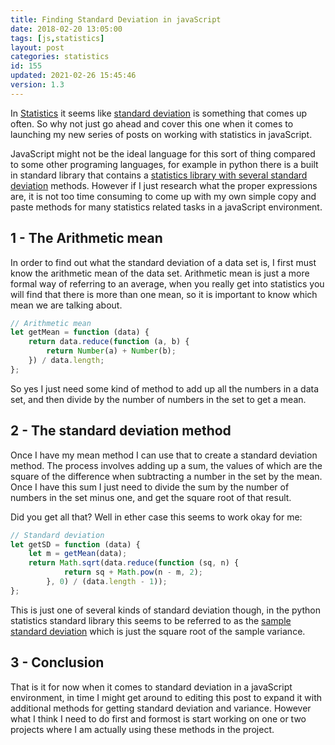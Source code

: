 ```yaml
---
title: Finding Standard Deviation in javaScript
date: 2018-02-20 13:05:00
tags: [js,statistics]
layout: post
categories: statistics
id: 155
updated: 2021-02-26 15:45:46
version: 1.3
---
```


In [Statistics](https://en.wikipedia.org/wiki/Statistics) it seems like [standard deviation](https://en.wikipedia.org/wiki/Standard_deviation) is something that comes up often. So why not just go ahead and cover this one when it comes to launching my new series of posts on working with statistics in javaScript.

JavaScript might not be the ideal language for this sort of thing compared to some other programing languages, for example in python there is a built in standard library that contains a [statistics library with several standard deviation](/2021/02/26/python-standard-library-statistics/) methods. However if I just research what the proper expressions are, it is not too time consuming to come up with my own simple copy and paste methods for many statistics related tasks in a javaScript environment.

<!-- more -->

## 1 - The Arithmetic mean

In order to find out what the standard deviation of a data set is, I first must know the arithmetic mean of the data set. Arithmetic mean is just a more formal way of referring to an average, when you really get into statistics you will find that there is more than one mean, so it is important to know which mean we are talking about.

```js
// Arithmetic mean
let getMean = function (data) {
    return data.reduce(function (a, b) {
        return Number(a) + Number(b);
    }) / data.length;
};
```

So yes I just need some kind of method to add up all the numbers in a data set, and then divide by the number of numbers in the set to get a mean.
 
## 2 - The standard deviation method
 
Once I have my mean method I can use that to create a standard deviation method. The process involves adding up a sum, the values of which are the square of the difference when subtracting a number in the set by the mean. Once I have this sum I just need to divide the sum by the number of numbers in the set minus one, and get the square root of that result.

Did you get all that? Well in ether case this seems to work okay for me:
 
```js
// Standard deviation
let getSD = function (data) {
    let m = getMean(data);
    return Math.sqrt(data.reduce(function (sq, n) {
            return sq + Math.pow(n - m, 2);
        }, 0) / (data.length - 1));
};
```

This is just one of several kinds of standard deviation though, in the python statistics standard library this seems to be referred to as the [sample standard deviation](https://docs.python.org/3.7/library/statistics.html#statistics.stdev) which is just the square root of the sample variance.

## 3 - Conclusion

That is it for now when it comes to standard deviation in a javaScript environment, in time I might get around to editing this post to expand it with additional methods for getting standard deviation and variance. However what I think I need to do first and formost is start working on one or two projects where I am actually using these methods in the project.
